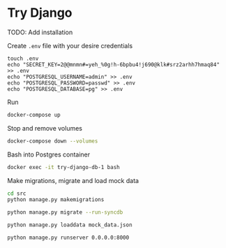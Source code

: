 # Try Django

TODO: Add installation

Create `.env` file with your desire credentials
```
touch .env
echo "SECRET_KEY=2@@mnmn#=yeh_%0g!h-6bpbu4!j690@klk#srz2arhh7hmaq84" >> .env
echo "POSTGRESQL_USERNAME=admin" >> .env
echo "POSTGRESQL_PASSWORD=passwd" >> .env
echo "POSTGRESQL_DATABASE=pg" >> .env
```

Run
```bash
docker-compose up
```

Stop and remove volumes
```bash
docker-compose down --volumes
```

Bash into Postgres container
```bash
docker exec -it try-django-db-1 bash
```

Make migrations, migrate and load mock data
```bash
cd src
python manage.py makemigrations
```

```bash
python manage.py migrate --run-syncdb
```

```bash
python manage.py loaddata mock_data.json
```

```bash
python manage.py runserver 0.0.0.0:8000
```